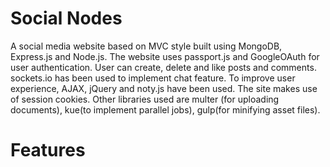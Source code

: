 # Social Nodes

A social media website based on MVC style built using MongoDB, Express.js and Node.js. The website uses passport.js and GoogleOAuth for user authentication. User can create, delete and like posts and comments. sockets.io has been used to implement chat feature. To improve user experience, AJAX, jQuery and noty.js have been used. The site makes use of session cookies. Other libraries used are multer (for uploading documents), kue(to implement parallel jobs), 
gulp(for minifying asset files). 

# Features




